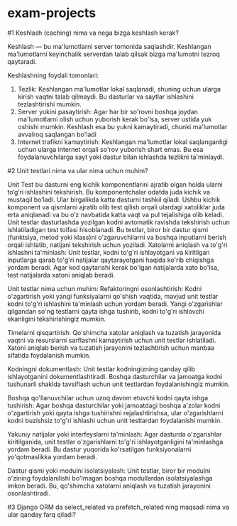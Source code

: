 # exam-projects

#1 Keshlash (caching) nima va nega bizga keshlash kerak?

   Keshlash  — bu ma'lumotlarni server tomonida saqlashdir.
   Keshlangan  ma'lumotlarni keyinchalik serverdan talab qilsak bizga ma'lumotni tezroq qaytaradi.

Keshlashning foydali tomonlari:
   1. Tezlik: Keshlangan ma'lumotlar lokal saqlanadi, shuning uchun ularga kirish vaqtni talab qilmaydi.
      Bu dasturlar va saytlar ishlashini tezlashtirishi mumkin.
   2. Server yukini pasaytirish: Agar har bir so'rovni boshqa joydan ma'lumotlarni
      olish uchun yuborish kerak bo'lsa, server ustida yuk oshishi mumkin.
      Keshlash esa bu yukni kamaytiradi, chunki ma'lumotlar avvalroq saqlangan bo'ladi
   3. Internet trafikni kamaytirish: Keshlangan ma'lumotlar lokal saqlanganligi uchun
      ularga internet orqali so'rov yuborish shart emas.
      Bu esa foydalanuvchilarga sayt yoki dastur bilan ishlashda tezlikni ta'minlaydi.


#2 Unit testlari nima va ular nima uchun muhim?

   Unit Test bu dasturni eng kichik komponentlarini ajratib olgan holda ularni to’g’ri ishlashini tekshirish. Bu komponentchalar odatda juda kichik va mustaqil bo’ladi. Ular birgalikda katta dasturni tashkil qiladi. Ushbu kichik komponent va qismlarni ajratib olib test qilish orqali ulardagi xatoliklar juda erta aniqlanadi va bu o’z navbatida katta vaqt va pul tejalishiga olib keladi. Unit testlar dasturlashda yozilgan kodni avtomatik ravishda tekshirish uchun ishlatiladigan test toifasi hisoblanadi. Bu testlar, biror bir dastur qismi (funktsiya, metod yoki klass)ni o'zgaruvchilarni va boshqa inputlarni berish orqali ishlatib, natijani tekshirish uchun yoziladi. 
Xatolarni aniqlash va to'g'ri ishlashni ta'minlash: Unit testlar, kodni to'g'ri ishlayotgani va kiritilgan inputlarga qarab to'g'ri natijalar qaytarayotgani haqida ko'rib chiqishga yordam beradi. Agar kod qaytarishi kerak bo'lgan natijalarda xato bo'lsa, test natijalarda xatoni aniqlab beradi.

Unit testlar nima uchun muhim:
Refaktoringni osonlashtirish: Kodni o'zgartirish yoki yangi funksiyalarni qo'shish vaqtida, mavjud unit testlar kodni to'g'ri ishlashini ta'minlash uchun yordam beradi. Yangi o'zgarishlar qilgandan so'ng testlarni qayta ishga tushirib, kodni to'g'ri ishlovchi ekanligini tekshirishingiz mumkin.

Timelarni qisqartirish: Qo'shimcha xatolar aniqlash va tuzatish jarayonida vaqtni va resurslarni sarflashni kamaytirish uchun unit testlar ishlatiladi. Xatoni aniqlab berish va tuzatish jarayonini tezlashtirish uchun manbaa sifatida foydalanish mumkin.

Kodningni dokumentlash: Unit testlar kodningizning qanday qilib ishlayotganini dokumentlashtiradi. Boshqa dasturchilar va jamoatga kodni tushunarli shaklda tavsiflash uchun unit testlardan foydalanishingiz mumkin.

Boshqa qo'llanuvchilar uchun uzoq davom etuvchi kodni qayta ishga tushirish: Agar boshqa dasturchilar yoki jamoatdagi boshqa a'zolar kodni o'zgartirish yoki qayta ishga tushirishni rejalashtirishsa, ular o'zgarishlarni kodni buzishsiz to'g'ri ishlashi uchun unit testlardan foydalanishi mumkin.

Yakuniy natijalar yoki interfeyslarni ta'minlash: Agar dasturda o'zgarishlar kiritilganida, unit testlar o'zgarishlarni to'g'ri ishlayotganligini ta'minlashga yordam beradi. Bu dastur yuqorida ko'rsatilgan funksiyonalarni yo'qotmaslikka yordam beradi.

Dastur qismi yoki modulni isolatsiyalash: Unit testlar, biror bir modulni o'zining foydalanilishi bo'lmagan boshqa modullardan isolatsiyalashga imkon beradi. Bu, qo'shimcha xatolarni aniqlash va tuzatish jarayonini osonlashtiradi.




#3 Django ORM da select_related va prefetch_related ning maqsadi nima va ular qanday farq qiladi? 

